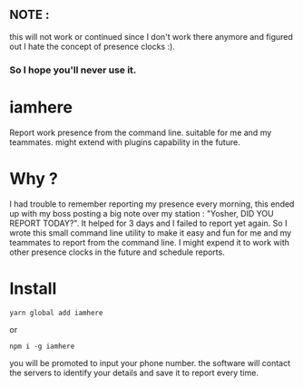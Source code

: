 ## NOTE : 
this will not work or continued since I don't work there anymore and figured out I hate the concept of presence clocks :).
### So I hope you'll never use it.


# iamhere
Report work presence from the command line. suitable for me and my teammates. might extend with plugins capability in the future.

# Why ?
I had trouble to remember reporting my presence every morning, this ended up with my boss posting a big note over my station : "Yosher, DID YOU REPORT TODAY?".
It helped for 3 days and I failed to report yet again.
So I wrote this small command line utility to make it easy and fun for me and my teammates to report from the command line.
I might expend it to work with other presence clocks in the future and schedule reports.

# Install 
```
yarn global add iamhere
```
or 
```
npm i -g iamhere
```

you will be promoted to input your phone number. the software will contact the servers to identify your details and save it to report every time.
